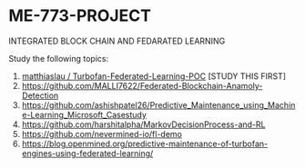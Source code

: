 # ME-773-PROJECT
INTEGRATED BLOCK CHAIN AND FEDARATED LEARNING

Study the following topics:
1. [matthiaslau / Turbofan-Federated-Learning-POC](https://github.com/matthiaslau/Turbofan-Federated-Learning-POC)  [STUDY THIS FIRST]
2. https://github.com/MALLI7622/Federated-Blockchain-Anamoly-Detection
3. https://github.com/ashishpatel26/Predictive_Maintenance_using_Machine-Learning_Microsoft_Casestudy
4. https://github.com/harshitalpha/MarkovDecisionProcess-and-RL
5. https://github.com/nevermined-io/fl-demo
6. https://blog.openmined.org/predictive-maintenance-of-turbofan-engines-using-federated-learning/
